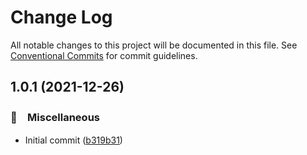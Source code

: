 # Change Log

All notable changes to this project will be documented in this file.
See [Conventional Commits](https://conventionalcommits.org) for commit guidelines.

## 1.0.1 (2021-12-26)


### 🔖　Miscellaneous

* Initial commit ([b319b31](https://github.com/bluelovers/ws-storybook/commit/b319b31a793fc365f0c1f1419eb813b8849b9ced))
